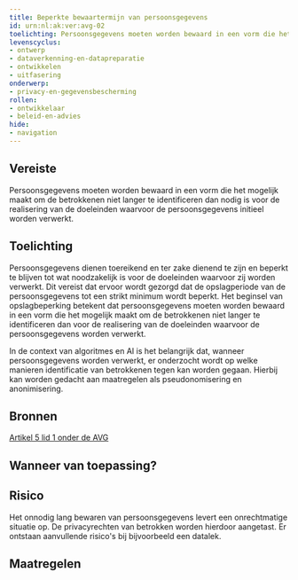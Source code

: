 ```yaml
---
title: Beperkte bewaartermijn van persoonsgegevens
id: urn:nl:ak:ver:avg-02
toelichting: Persoonsgegevens moeten worden bewaard in een vorm die het mogelijk maakt om de betrokkenen niet langer te identificeren dan nodig is voor de realisering van de doeleinden waarvoor de persoonsgegevens initieel worden verwerkt.
levenscyclus:
- ontwerp
- dataverkenning-en-datapreparatie
- ontwikkelen
- uitfasering
onderwerp:
- privacy-en-gegevensbescherming
rollen:
- ontwikkelaar
- beleid-en-advies
hide:
- navigation
---
```


<!-- tags -->
## Vereiste

Persoonsgegevens moeten worden bewaard in een vorm die het mogelijk maakt om de betrokkenen niet langer te identificeren dan nodig is voor de realisering van de doeleinden waarvoor de persoonsgegevens initieel worden verwerkt.

## Toelichting

Persoonsgegevens dienen toereikend en ter zake dienend te zijn en beperkt te blijven tot wat noodzakelijk is voor de doeleinden waarvoor zij worden verwerkt.
Dit vereist dat ervoor wordt gezorgd dat de opslagperiode van de persoonsgegevens tot een strikt minimum wordt beperkt.
Het beginsel van opslagbeperking betekent dat persoonsgegevens moeten worden bewaard in een vorm die het mogelijk maakt om de betrokkenen niet langer te identificeren dan voor de realisering van de doeleinden waarvoor de persoonsgegevens worden verwerkt.

In de context van algoritmes en AI is het belangrijk dat, wanneer persoonsgegevens worden verwerkt, er onderzocht wordt op welke manieren identificatie van betrokkenen tegen kan worden gegaan.
Hierbij kan worden gedacht aan maatregelen als pseudonomisering en anonimisering.


## Bronnen

[Artikel 5 lid 1 onder de AVG](https://eur-lex.europa.eu/legal-content/NL/TXT/HTML/?uri=CELEX:32016R0679#d1e1802-1-1)

## Wanneer van toepassing?


## Risico

Het onnodig lang bewaren van persoonsgegevens levert een onrechtmatige situatie op.
De privacyrechten van betrokken worden hierdoor aangetast.
Er ontstaan aanvullende risico's bij bijvoorbeeld een datalek.


## Maatregelen

<!-- list_maatregelen vereiste/avg-02-beperkte-bewaartermijn-van-persoonsgegevens no-search no-onderwerp no-rol no-levenscyclus -->

